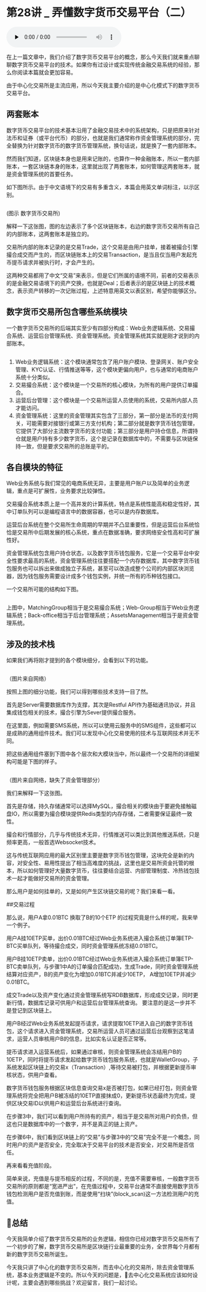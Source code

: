 # 第28讲 _ 弄懂数字货币交易平台（二）

<audio id="audio" title="第28讲 | 弄懂数字货币交易平台（二）" controls="" preload="none"><source id="mp3" src="https://static001.geekbang.org/resource/audio/10/b6/1039e0ae05b343ce2a6335159572a5b6.mp3"></audio>

在上一篇文章中，我们介绍了数字货币交易平台的概念，那么今天我们就来重点聊聊数字货币交易平台的技术。如果你有过设计或实现传统金融交易系统的经验，那么你阅读本篇就会更加容易。

由于中心化交易所是主流应用，所以今天我主要介绍的是中心化模式下的数字货币交易平台。

## 两套账本

数字货币交易平台的技术基本沿用了金融交易技术中的系统架构，只是把原来针对法币和证券（或平台代币）的部分，也就是我们通常称作资金管理系统的部分，完全替换为针对数字货币的数字货币管理系统，换句话说，就是换了一套内部账本。

然而我们知道，区块链本身也是用来记账的，也算作一种金融账本，所以一套内部账本，一套区块链本身的账本，这里就出现了两套账本，如何管理这两套账本，就是资金管理系统的首要任务。

如下图所示。由于中文语境下的交易有多重含义，本篇会用英文单词标注，以示区别。

<img src="https://static001.geekbang.org/resource/image/52/30/5284d1e0e7a083a428d66a80bfe21130.png" alt="">

(图示 数字货币交易所)

解释一下这张图，图的左边表示了多个区块链账本，右边的数字货币交易所有自己的内部账本，这两套账本是独立的。

交易所内部的账本记录的是交易Trade，这个交易是由用户挂单，接着被撮合引擎撮合成交而产生的，而区块链账本上的交易Transaction，是当且仅当用户发起充币提币请求并被执行时，才会产生的。

这两种交易都用了中文“交易”来表示，但是它们所属的语境不同，前者的交易表示的是金融交易语境下的资产交换，也就是Deal；后者表示的是区块链上的技术概念，表示资产转移的一次记账过程，上述特意用英文以表区别，希望你能够区分。

## 数字货币交易所包含哪些系统模块

一个数字货币交易所的后端其实至少有四部分构成：Web业务逻辑系统、交易撮合系统、运营后台管理系统、资金管理系统。资金管理系统其实就是刚才说到的内部账本。

<img src="https://static001.geekbang.org/resource/image/72/1e/72757f34896eee3d48217d10f2ff691e.png" alt="">

1. Web业务逻辑系统：这个模块通常包含了用户账户模块、登录网关、账户安全管理、KYC认证、行情推送等等，这个模块更偏向用户，也与通常的电商账户系统十分类似。
1. 交易撮合系统：这个模块是一个交易所的核心模块，为所有的用户提供订单撮合。
1. 运营后台管理：这个模块是一个交易所运营人员使用的系统，交易所内部人员才能访问。
1. 资金管理系统：这里的资金管理其实包含了三部分，第一部分是法币的支付网关，可能需要对接银行或第三方支付机构；第二部分就是数字货币钱包管理，它提供了大部分主流数字货币的支付功能；第三部分是用户持仓信息，所谓持仓就是用户持有多少数字货币，这个是记录在数据库中的，不需要与区块链保持一致，但是要求交易所的总账是平的。

## 各自模块的特征

Web业务系统与我们常见的电商系统无异，主要是用户账户以及简单的业务逻辑，重点是可扩展性，业务要求比较弹性。

交易撮合系统本质上是一个高并发的计算系统，特点是系统性能高和稳定性好，其中订单队列可以是编程语言中的数据容器，也可以是内存数据库。

运营后台系统在整个交易所生命周期的早期并不凸显重要性，但是运营后台系统恰恰是交易所中后期发展的核心系统，重点在数据准确，要求网络安全性高和可扩展性好。

资金管理系统包含用户持仓状态，以及数字货币钱包服务，它是一个交易平台中安全性要求最高的系统，资金管理系统往往要搭配一个内存数据库，其中数字货币钱包服务也可以拆出来做成独立子系统，甚至可以改造成整个公司的内部区块浏览器，因为钱包服务需要设计成多个钱包实例，并统一所有的币种钱包接口。


一个交易所可能的结构如下图。

<img src="https://static001.geekbang.org/resource/image/88/36/884cf4b894ed12569368b14884121536.png" alt="">

上图中，MatchingGroup相当于是交易撮合系统；Web-Group相当于Web业务逻辑系统；Back-office相当于后台管理系统；AssetsManagement相当于是资金管理系统。

## 涉及的技术栈

如果我们再将刚才提到的各个模块细分，会看到以下的功能。

<img src="https://static001.geekbang.org/resource/image/09/45/091a6e76d5545cf23a298513f6dd9c45.png" alt="">

（图片来自网络）

按照上图的细分功能，我们可以得到哪些技术支持一目了然。

首先是Server需要数据库作为支撑，其次是Restful API作为基础通讯协议，并且集成钱包相关的技术，撮合引擎为Sever提供撮合服务。

在这里面，例如需要SMS系统，所以可以使用云服务中的SMS组件，这些都可以是成熟的通用组件技术。我们可以发现中心化交易使用的技术与互联网技术并无不同。

把这些通用组件塞到下图中各个层次和大模块当中，所以最终一个交易所的详细架构可能是下图的样子。

<img src="https://static001.geekbang.org/resource/image/4c/a8/4c7d413b29faa1fefbf2858bc00b6ea8.png" alt="">

（图片来自网络，缺失了资金管理部分）

我们来解释一下这张图。

首先是存储，持久存储通常可以选择MySQL，撮合相关的模块由于要避免接触磁盘IO，所以需要为撮合模块提供Redis类型的内存存储，二者需要保证最终一致性。

撮合和行情部分，几乎与传统技术无异，行情推送可以类比到其他推送系统，只是频率更高，一般首选Websocket技术。

这与传统互联网应用的最大区别里主要是数字货币钱包管理，这块完全是新的内容，对安全性、易用性提出了相当高难度的挑战，这里也是交易所资金托管的根本，所以如何管理好大量数字货币，往往要结合运营、内部管理制度、冷热钱包技术一起才能做好交易所的资金管理。

那么用户是如何挂单的，又是如何产生区块链交易的呢？我们来看一看。

##交易过程

那么说，用户A拿0.01BTC 换取了B的10个ETP 的过程究竟是什么样的呢，我来举一个例子。

用户A挂10ETP买单，出价0.01BTC经过Web业务系统进入撮合系统订单簿ETP-BTC买单队列，等待撮合成交，同时资金管理系统冻结0.01BTC。

用户B挂10ETP卖单，出价0.01BTC经过Web业务系统进入撮合系统订单簿ETP-BTC卖单队列，与步骤1中A的订单撮合匹配成功，生成Trade，同时资金管理系统结算对应资产，B的资产变化为增加0.01BTC并减少10ETP， A增加10ETP并减少0.01BTC。

成交Trade以及资产变化通过资金管理系统写RDB数据库，形成成交记录，同时更新行情，数据库记录可供用户和运营后台管理系统查询。 要注意的是这一步并不是登记到区块链上。

用户B经过Web业务系统发起提币请求，请求提取10ETP进入自己的数字货币钱包，这个请求进入资金管理系统，交易所运营人员可通过运营后台观察到这笔请求，运营人员审核用户B的信息，比如实名认证是否正常等。

提币请求进入运营系统后，如果通过审核，则资金管理系统会冻结用户B的10ETP，同时将提币请求发起给数字货币钱包服务系统，也就是WalletGroup，子系统发起区块链上的交易x（Transaction）,等待交易被打包，并根据更新提币审核状态，供用户查看。

数字货币钱包服务根据区块信息查询交易x是否被打包，如果已经打包，则资金管理系统将完全把用户B被冻结的10ETP直接抹成0，更新提币状态最终为完成，提供区块交易ID以供用户和运营后台系统进行查询。


在步骤3中，我们可以看到用户所持有的资产，相当于是交易所对用户的负债，但这也只是数据库中的一个数字，并不是真正的链上资产。

在步骤6中，我们看到区块链上的“交易”与步骤3中的“交易”完全不是一个概念，同时用户的资产是否安全，完全取决于交易平台的技术是否安全，对交易所是否信任。

再来看看充值阶段。

简单来说，充值是与提币相反的过程，不同的是，充值不需要审核，一般数字货币交易所的原则都是“宽进严出”，在充值过程中，交易平台通常不直接使用数字货币钱包检测用户是否充值到账，而是使用“扫块”(block_scan)这一方法检测用户的充值。

## 总结

今天我简单介绍了数字货币交易所的业务逻辑，相信你已经对数字货币交易所有了一个初步的了解，数字货币交易所是区块链行业最重要的业务，全世界每个月都有新的数字货币交易所诞生。

今天我只讲了中心化的数字货币交易所，而去中心化的交易所，除去资金管理系统，基本业务逻辑是不变的。所以今天的问题是，去中心化交易系统应该如何设计呢，主要会遇到哪些挑战？欢迎留言，我们一起讨论。



